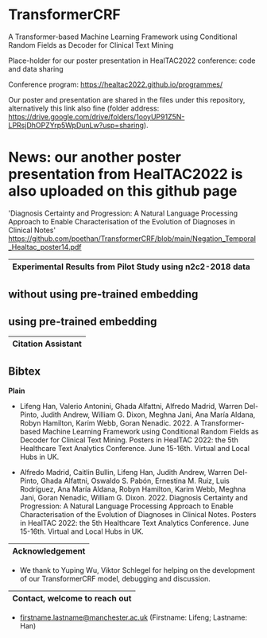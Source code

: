 # TransformerCRF
A Transformer-based Machine Learning Framework using Conditional Random Fields as Decoder for Clinical Text Mining

Place-holder for our poster presentation in HealTAC2022 conference: code and data sharing

Conference program: https://healtac2022.github.io/programmes/

Our poster and presentation are shared in the files under this repository, alternatively this link also fine (folder address: https://drive.google.com/drive/folders/1ooyUP91Z5N-LPRsjDhOPZYrp5WpDunLw?usp=sharing).


# News: our another poster presentation from HealTAC2022 is also uploaded on this github page
'Diagnosis Certainty and Progression: A Natural Language Processing Approach to Enable Characterisation of the Evolution of Diagnoses in Clinical Notes'
https://github.com/poethan/TransformerCRF/blob/main/Negation_Temporal_Healtac_poster14.pdf


| Experimental Results from Pilot Study using n2c2-2018 data|
|---|

**without using pre-trained embedding**
- 

**using pre-trained embedding**
- 



| Citation Assistant |
|---|

**Bibtex**
- 

**Plain**
- Lifeng Han, Valerio Antonini, Ghada Alfattni, Alfredo Madrid, Warren Del-Pinto, Judith Andrew, William G. Dixon, Meghna Jani, Ana María Aldana, Robyn Hamilton, Karim Webb, Goran Nenadic. 2022. A Transformer-based Machine Learning Framework using Conditional Random Fields as Decoder for Clinical Text Mining. Posters in HealTAC 2022: the 5th Healthcare Text Analytics Conference. June 15-16th. Virtual and Local Hubs in UK.

- Alfredo Madrid, Caitlin Bullin, Lifeng Han, Judith Andrew, Warren Del-Pinto, Ghada Alfattni, Oswaldo S. Pabón, Ernestina M. Ruiz, Luis Rodríguez, Ana María Aldana, Robyn Hamilton, Karim Webb, Meghna Jani, Goran Nenadic, William G. Dixon. 2022. Diagnosis Certainty and Progression: A Natural Language Processing Approach to Enable Characterisation of the Evolution of Diagnoses in Clinical Notes. Posters in HealTAC 2022: the 5th Healthcare Text Analytics Conference. June 15-16th. Virtual and Local Hubs in UK.


| Acknowledgement |
|---|

- We thank to Yuping Wu, Viktor Schlegel for helping on the development of our TransformerCRF model, debugging and discussion.

| Contact, welcome to reach out |
|---|

- firstname.lastname@manchester.ac.uk (Firstname: Lifeng; Lastname: Han)

